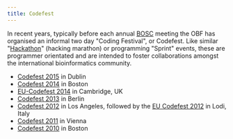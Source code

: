 ```yaml
---
title: Codefest
---
```


In recent years, typically before each annual [BOSC](BOSC "wikilink")
meeting the OBF has organised an informal two day "Coding Festival", or
Codefest. Like similar "[Hackathon](Hackathon "wikilink")" (hacking
marathon) or programming "Sprint" events, these are programmer
orientated and are intended to foster collaborations amongst the
international bioinformatics community.

-   [Codefest 2015](Codefest_2015 "wikilink") in Dublin
-   [Codefest 2014](Codefest_2014 "wikilink") in Boston
-   [EU-Codefest 2014](EU-Codefest_2014 "wikilink") in Cambridge, UK
-   [Codefest 2013](Codefest_2013 "wikilink") in Berlin
-   [Codefest 2012](Codefest_2012 "wikilink") in Los Angeles, followed
    by the [EU Codefest 2012](EU_Codefest_2012 "wikilink") in Lodi,
    Italy
-   [Codefest 2011](Codefest_2011 "wikilink") in Vienna
-   [Codefest 2010](Codefest_2010 "wikilink") in Boston

